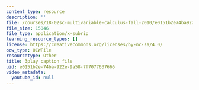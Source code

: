 ```yaml
---
content_type: resource
description: ''
file: /courses/18-02sc-multivariable-calculus-fall-2010/e0151b2e74ba922e9a587f7077637666_1ye7dm9aUj0.srt
file_size: 15046
file_type: application/x-subrip
learning_resource_types: []
license: https://creativecommons.org/licenses/by-nc-sa/4.0/
ocw_type: OCWFile
resourcetype: Other
title: 3play caption file
uid: e0151b2e-74ba-922e-9a58-7f7077637666
video_metadata:
  youtube_id: null
---
```

